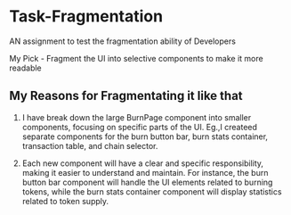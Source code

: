# Task-Fragmentation
AN assignment to test the fragmentation ability of Developers

My Pick - Fragment the UI into selective components to make it more readable

## My Reasons for Fragmentating it like that
1) I have break down the large BurnPage component into smaller components, focusing on specific parts of the UI. Eg.,I createed separate components for the burn button bar, burn stats container, transaction table, and chain selector.

2) Each new component will have a clear and specific responsibility, making it easier to understand and maintain. For instance, the burn button bar component will handle the UI elements related to burning tokens, while the burn stats container component will display statistics related to token supply.



